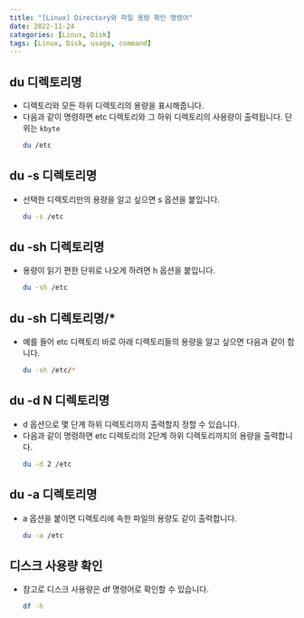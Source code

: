 ```yaml
---
title: "[Linux] Directory와 파일 용량 확인 명령어"
date: 2022-11-24
categories: [Linux, Disk]
tags: [Linux, Disk, usage, command]
---
```


## du 디렉토리명

- 디렉토리와 모든 하위 디렉토리의 용량을 표시해줍니다.
- 다음과 같이 명령하면 etc 디렉토리와 그 하위 디렉토리의 사용량이 출력됩니다. 단위는 `kbyte`
  ```bash
  du /etc
  ```

## du -s 디렉토리명

- 선택한 디렉토리만의 용량을 알고 싶으면 s 옵션을 붙입니다.
  ```bash
  du -s /etc
  ```

## du -sh 디렉토리명

- 용량이 읽기 편한 단위로 나오게 하려면 h 옵션을 붙입니다.
  ```bash
  du -sh /etc
  ```

## du -sh 디렉토리명/*

- 예를 들어 etc 디렉토리 바로 아래 디렉토리들의 용량을 알고 싶으면 다음과 같이 합니다.
  ```bash
  du -sh /etc/*
  ```

## du -d N 디렉토리명

- d 옵션으로 몇 단계 하위 디렉토리까지 출력할지 정할 수 있습니다.
- 다음과 같이 명령하면 etc 디렉토리의 2단계 하위 디렉토리까지의 용량을 출력합니다.
  ```bash
  du -d 2 /etc
  ```

## du -a 디렉토리명

- a 옵션을 붙이면 디렉토리에 속한 파일의 용량도 같이 출력합니다.
  ```bash
  du -a /etc
  ```

## 디스크 사용량 확인

- 참고로 디스크 사용량은 df 명령어로 확인할 수 있습니다.
  ```bash
  df -h
  ```